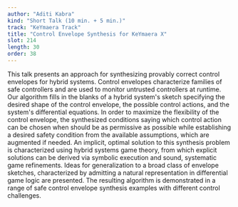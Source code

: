 ```yaml
---
author: "Aditi Kabra"
kind: "Short Talk (10 min. + 5 min.)"
track: "KeYmaera Track"
title: "Control Envelope Synthesis for KeYmaera X"
slot: 214
length: 30
order: 38
---
```


This talk presents an approach for synthesizing provably correct control envelopes for hybrid systems. Control envelopes characterize families of safe controllers and are used to monitor untrusted controllers at runtime. Our algorithm fills in the blanks of a hybrid system's sketch specifying the desired shape of the control envelope, the possible control actions, and the system's differential equations. In order to maximize the flexibility of the control envelope, the synthesized conditions saying which control action can be chosen when should be as permissive as possible while establishing a desired safety condition from the available assumptions, which are augmented if needed. An implicit, optimal solution to this synthesis problem is characterized using hybrid systems game theory, from which explicit solutions can be derived via symbolic execution and sound, systematic game refinements. Ideas for generalization to a broad class of envelope sketches, characterized by admitting a natural representation in differential game logic are presented. The resulting algorithm is demonstrated in a range of safe control envelope synthesis examples with different control challenges.
